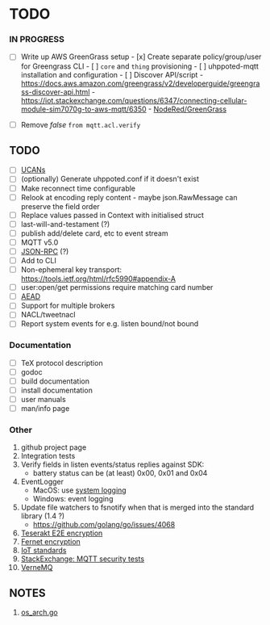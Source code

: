 # TODO

### IN PROGRESS

- [ ] Write up AWS GreenGrass setup
      - [x] Create separate policy/group/user for Greengrass CLI
      - [ ] `core` and `thing` provisioning
      - [ ] uhppoted-mqtt installation and configuration
      - [ ] Discover API/script
      - https://docs.aws.amazon.com/greengrass/v2/developerguide/greengrass-discover-api.html
      - https://iot.stackexchange.com/questions/6347/connecting-cellular-module-sim7070g-to-aws-mqtt/6350
      - [NodeRed/GreenGrass](https://iot.stackexchange.com/questions/2646/deploy-scripts-to-aws-greengrass-without-aws-lambda)


- [ ] Remove _false_ `from mqtt.acl.verify`

## TODO

- [ ] [UCANs](https://ucan.xyz/)
- [ ] (optionally) Generate uhppoted.conf if it doesn't exist
- [ ] Make reconnect time configurable
- [ ] Relook at encoding reply content - maybe json.RawMessage can preserve the field order
- [ ] Replace values passed in Context with initialised struct
- [ ] last-will-and-testament (?)
- [ ] publish add/delete card, etc to event stream
- [ ] MQTT v5.0
- [ ] [JSON-RPC](https://en.wikipedia.org/wiki/JSON-RPC) (?)
- [ ] Add to CLI
- [ ] Non-ephemeral key transport:  https://tools.ietf.org/html/rfc5990#appendix-A
- [ ] user:open/get permissions require matching card number 
- [ ] [AEAD](http://alexander.holbreich.org/message-authentication)
- [ ] Support for multiple brokers
- [ ] NACL/tweetnacl
- [ ] Report system events for e.g. listen bound/not bound

### Documentation

- [ ] TeX protocol description
- [ ] godoc
- [ ] build documentation
- [ ] install documentation
- [ ] user manuals
- [ ] man/info page

### Other

1.  github project page
2.  Integration tests
3.  Verify fields in listen events/status replies against SDK:
    - battery status can be (at least) 0x00, 0x01 and 0x04
4.  EventLogger 
    - MacOS: use [system logging](https://developer.apple.com/documentation/os/logging)
    - Windows: event logging
5.  Update file watchers to fsnotify when that is merged into the standard library (1.4 ?)
    - https://github.com/golang/go/issues/4068
6. [Teserakt E2E encryption](https://teserakt.io)
7. [Fernet encryption](https://asecuritysite.com/encryption/fernet)
8. [IoT standards](https://iot.stackexchange.com/questions/5363/mqtt-json-format-for-process-automation-industry)
9. [StackExchange: MQTT security tests](https://iot.stackexchange.com/questions/452/what-simple-security-tests-can-i-perform-on-my-mqtt-network)
10. [VerneMQ](https://vernemq.com)

## NOTES

1. [os_arch.go](https://gist.github.com/camabeh/a02e6846e00251e1820c784516c0318f)
